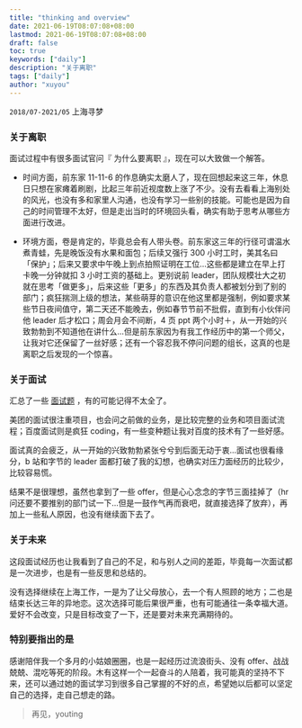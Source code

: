 ```yaml
---
title: "thinking and overview"
date: 2021-06-19T08:07:08+08:00
lastmod: 2021-06-19T08:07:08+08:00
draft: false
toc: true
keywords: ["daily"]
description: "关于离职"
tags: ["daily"]
author: "xuyou"
---
```


`2018/07-2021/05` 上海寻梦

### 关于离职

面试过程中有很多面试官问『 为什么要离职 』，现在可以大致做一个解答。

- 时间方面，前东家 11-11-6 的作息确实太磨人了，现在回想起来这三年，休息日只想在家瘫着刷剧，比起三年前近视度数上涨了不少。没有去看看上海别处的风光，也没有多和家里人沟通，也没有学习一些别的技能。可能也是因为自己的时间管理不太好，但是走出当时的环境回头看，确实有助于思考从哪些方面进行改进。

- 环境方面，卷是肯定的，毕竟总会有人带头卷。前东家这三年的行径可谓温水煮青蛙，先是晚饭没有水果和面包；后续又强行 300 小时工时，美其名曰「保护」；后来又要求中午晚上到点拍照证明在工位...这些都是建立在早上打卡晚一分钟就扣 3 小时工资的基础上。更别说前 leader，团队规模壮大之初就在思考「做更多」，后来这些「更多」的东西及其负责人都被划分到了别的部门；疯狂揣测上级的想法，某些萌芽的意识在他这里都是强制，例如要求某些节日夜间值守，第二天还不能晚去，例如春节节前不批假，直到有小伙伴问他 leader 后才松口；周会月会不间断，4 页 ppt 两个小时＋，从一开始的兴致勃勃到不知道他在讲什么...但是前东家因为有我工作经历中的第一个师父，让我对它还保留了一丝好感；还有一个容忍我不停问问题的组长，这真的也是离职之后发现的一个惊喜。

### 关于面试

汇总了一些 [面试题](../../interview/action/) ，有的可能记得不太全了。

美团的面试很注重项目，也会问之前做的业务，是比较完整的业务和项目面试流程；百度面试则是疯狂 coding，有一些变种题让我对百度的技术有了一些好感。

面试真的会疲乏，从一开始的兴致勃勃紧张兮兮到后面无动于衷...面试也很看缘分，b 站和字节的 leader 面都打破了我的幻想，也确实对压力面经历的比较少，比较容易慌。

结果不是很理想，虽然也拿到了一些 offer，但是心心念念的字节三面挂掉了（hr 问还要不要推别的部门试一下...但是一鼓作气再而衰吧，就直接选择了放弃），再加上一些私人原因，也没有继续面下去了。

### 关于未来

这段面试经历也让我看到了自己的不足，和与别人之间的差距，毕竟每一次面试都是一次进步，也是有一些反思和总结的。

没有选择继续在上海工作，一是为了让父母放心，去一个有人照顾的地方；二也是结束长达三年的异地恋。这次选择可能后果很严重，也有可能通往一条幸福大道。爱好不会改变，只是目标改变了一下，还是要对未来充满期待的。

### 特别要指出的是

感谢陪伴我一个多月的小姑娘圈圈，也是一起经历过流浪街头、没有 offer、战战兢兢、混吃等死的阶段。木有这样一个一起奋斗的人陪着，我可能真的坚持不下来，还可以通过她的面试学习到很多自己掌握的不好的点，希望她以后都可以坚定自己的选择，走自己想走的路。

> 再见，youting
